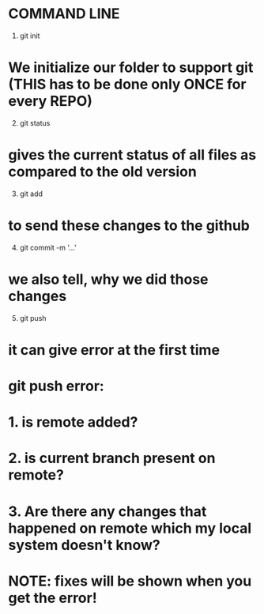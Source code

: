 # COMMAND LINE

1. git init 
# We initialize our folder to support git (THIS has to be done only ONCE for every REPO)
2. git status
# gives the current status of all files as compared to the old version
3. git add <filepath>
# to send these changes to the github
4. git commit -m '...'
# we also tell, why we did those changes
5. git push
# it can give error at the first time




# git push error:
# 1. is remote added?
# 2. is current branch present on remote?
# 3. Are there any changes that happened on remote which my local system doesn't know?

# NOTE: fixes will be shown when you get the error!